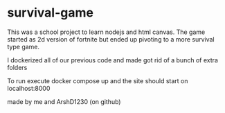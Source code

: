 # survival-game
This was a school project to learn nodejs and html canvas. The game started as 2d version of fortnite but ended up pivoting to a more survival type game.

I dockerized all of our previous code and made got rid of a bunch of extra folders 

To run execute docker compose up and the site should start on localhost:8000

made by me and ArshD1230 (on github)
